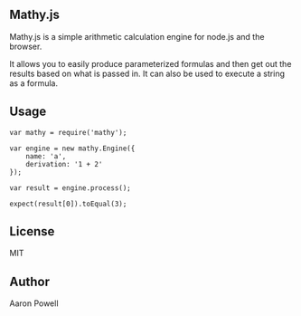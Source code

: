 Mathy.js
---

Mathy.js is a simple arithmetic calculation engine for node.js and the browser.

It allows you to easily produce parameterized formulas and then get out the results based on what is passed in. It can also be used to execute a string as a formula.

Usage
---

    var mathy = require('mathy');
    
    var engine = new mathy.Engine({
        name: 'a',
        derivation: '1 + 2'
    });
    
    var result = engine.process();
    
    expect(result[0]).toEqual(3);
    
License
---

MIT

Author
---

Aaron Powell